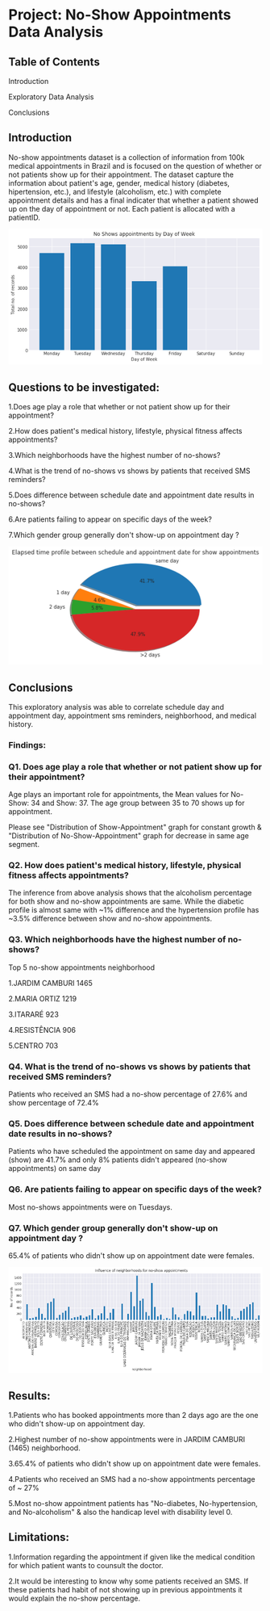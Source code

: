 # Project: No-Show Appointments Data Analysis

## Table of Contents

  Introduction
  
  Exploratory Data Analysis
  
  Conclusions

## Introduction

No-show appointments dataset is a collection of information from 100k medical appointments in Brazil and is focused on the question of whether or not patients show up for their appointment. The dataset capture the information about patient's age, gender, medical history (diabetes, hipertension, etc.), and lifestyle (alcoholism, etc.) with complete appointment details and has a final indicater that whether a patient showed up on the day of appointment or not. Each patient is allocated with a patientID.

![alt text](https://github.com/swadeepsingh/Udacity-Data-Analyst-Nanodegree-NoShowAppointments/blob/master/1.png?raw=true)

## Questions to be investigated:

1.Does age play a role that whether or not patient show up for their appointment?

2.How does patient's medical history, lifestyle, physical fitness affects appointments?

3.Which neighborhoods have the highest number of no-shows?

4.What is the trend of no-shows vs shows by patients that received SMS reminders?

5.Does difference between schedule date and appointment date results in no-shows?

6.Are patients failing to appear on specific days of the week?

7.Which gender group generally don't show-up on appointment day ?

![alt text](https://github.com/swadeepsingh/Udacity-Data-Analyst-Nanodegree-NoShowAppointments/blob/master/2.png?raw=true)

## Conclusions

This exploratory analysis was able to correlate schedule day and appointment day, appointment sms reminders, neighborhood, and medical history.

### Findings:

### Q1. Does age play a role that whether or not patient show up for their appointment?

Age plays an important role for appointments, the Mean values for No-Show: 34 and Show: 37. The age group between 35 to 70 shows up for appointment.

Please see "Distribution of Show-Appointment" graph for constant growth & "Distribution of No-Show-Appointment" graph for decrease in same age segment.

### Q2. How does patient's medical history, lifestyle, physical fitness affects appointments?

The inference from above analysis shows that the alcoholism percentage for both show and no-show appointments are same. While the diabetic profile is almost same with ~1% difference and the hypertension profile has ~3.5% difference between show and no-show appointments.

### Q3. Which neighborhoods have the highest number of no-shows?

Top 5 no-show appointments neighborhood

1.JARDIM CAMBURI 1465

2.MARIA ORTIZ 1219

3.ITARARÉ 923

4.RESISTÊNCIA 906

5.CENTRO 703

### Q4. What is the trend of no-shows vs shows by patients that received SMS reminders?

Patients who received an SMS had a no-show percentage of 27.6% and show percentage of 72.4%

### Q5. Does difference between schedule date and appointment date results in no-shows?

Patients who have scheduled the appointment on same day and appeared (show) are 41.7% and only 8% patients didn't appeared (no-show appointments) on same day

### Q6. Are patients failing to appear on specific days of the week?

Most no-shows appointments were on Tuesdays.

### Q7. Which gender group generally don't show-up on appointment day ?

65.4% of patients who didn't show up on appointment date were females.

![alt text](https://github.com/swadeepsingh/Udacity-Data-Analyst-Nanodegree-NoShowAppointments/blob/master/3.png?raw=true)

## Results:

1.Patients who has booked appointments more than 2 days ago are the one who didn't show-up on appointment day. 

2.Highest number of no-show appointments were in JARDIM CAMBURI (1465) neighborhood. 

3.65.4% of patients who didn't show up on appointment date were females.

4.Patients who received an SMS had a no-show appointments percentage of ~ 27%

5.Most no-show appointment patients has "No-diabetes, No-hypertension, and No-alcoholism" & also the handicap level with disability level 0.

## Limitations:
1.Information regarding the appointment if given like the medical condition for which patient wants to counsult the doctor. 

2.It would be interesting to know why some patients received an SMS. If these patients had habit of not showing up in previous appointments it would explain the no-show percentage.
